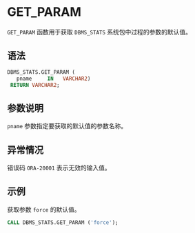 GET_PARAM 
==============================

`GET_PARAM` 函数用于获取 `DBMS_STATS` 系统包中过程的参数的默认值。

语法 
-----------------------

```sql
DBMS_STATS.GET_PARAM (
   pname     IN   VARCHAR2)
 RETURN VARCHAR2;
```



参数说明 
-------------------------

`pname` 参数指定要获取的默认值的参数名称。

异常情况 
-------------------------

错误码 `ORA-20001` 表示无效的输入值。

示例 
-----------------------

获取参数 `force` 的默认值。

```sql
CALL DBMS_STATS.GET_PARAM ('force');
```



